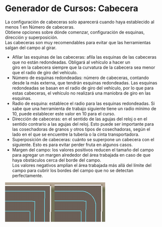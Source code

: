 # Generador de Cursos: Cabecera

  
La configuración de cabeceras solo aparecerá cuando haya establecido al menos 1 en Número de cabeceras.  
Obtiene opciones sobre dónde comenzar, configuración de esquinas, dirección y superposición.  
Las cabeceras son muy recomendables para evitar que las herramientas salgan del campo al girar.  

  
- Afilar las esquinas de las cabeceras: afila las esquinas de las cabeceras que no están redondeadas. Obligará al vehículo a hacer un  
giro en la cabecera siempre que la curvatura de la cabecera sea menor que el radio de giro del vehículo.  
- Número de esquinas redondeadas: número de cabeceras, contando desde la más externa, que tendrán esquinas redondeadas. Las esquinas redondeadas se basan en el radio de giro del vehículo, por lo que para estas cabeceras, el vehículo no realizará una maniobra de giro en las esquinas.  
- Radio de esquina: establece el radio para las esquinas redondeadas. Si sabe que una herramienta de trabajo siguiente tiene un radio mínimo de 10, puede establecer este valor en 10 para el curso.  
- Dirección de cabeceras: en el sentido de las agujas del reloj o en el sentido contrario a las agujas del reloj. Esto puede ser importante para las cosechadoras de granos y otros tipos de cosechadoras, según el lado en el que se encuentre la tubería o la cinta transportadora.  
- Superposición de cabeceras: cuánto se superpone un cabecera con el siguiente. Esto es para evitar perder fruta en algunos casos.  
- Margen del campo: los valores positivos reducen el tamaño del campo para agregar un margen alrededor del área trabajada en caso de que haya obstáculos cerca del borde del campo.  
Los valores negativos amplían el área trabajada más allá del límite del campo para cubrir los bordes del campo que no se detectan perfectamente.  

![Image](../assets/images/sharproundcorner_0_0_330_130.png)

